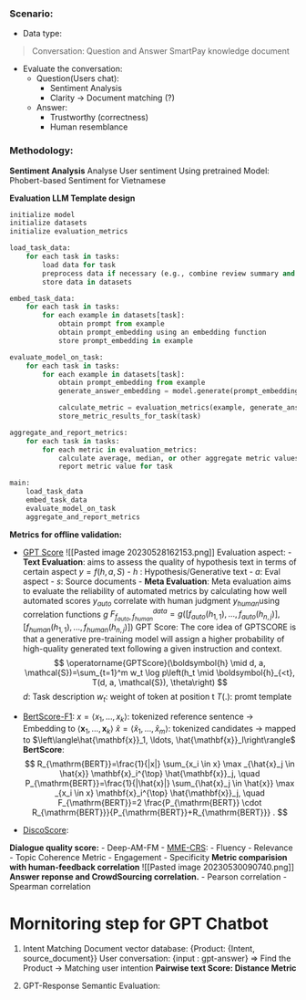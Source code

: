 
### Scenario: 
- Data type: 
 > Conversation: Question and Answer 
 > SmartPay knowledge document

- Evaluate the conversation:
	- Question(Users chat): 
		- Sentiment Analysis
		- Clarity -> Document matching (?)
	- Answer:
		- Trustworthy (correctness)
		- Human resemblance

### Methodology: 
**Sentiment Analysis**
Analyse User sentiment Using pretrained Model: Phobert-based Sentiment for Vietnamese 

**Evaluation LLM Template design**
````python 
initialize model
initialize datasets
initialize evaluation_metrics

load_task_data:
    for each task in tasks:
        load data for task
        preprocess data if necessary (e.g., combine review summary and text)
        store data in datasets

embed_task_data:
    for each task in tasks:
        for each example in datasets[task]:
            obtain prompt from example
            obtain prompt_embedding using an embedding function
            store prompt_embedding in example

evaluate_model_on_task:
    for each task in tasks:
        for each example in datasets[task]:
            obtain prompt_embedding from example
            generate_answer_embedding = model.generate(prompt_embedding)

            calculate_metric = evaluation_metrics(example, generate_answer_embedding)
            store_metric_results_for_task(task)

aggregate_and_report_metrics:
    for each task in tasks:
        for each metric in evaluation_metrics:
            calculate average, median, or other aggregate metric values
            report metric value for task

main:
    load_task_data
    embed_task_data
    evaluate_model_on_task
    aggregate_and_report_metrics
````

**Metrics for offline validation:**
- [GPT Score](https://arxiv.org/pdf/2302.04166.pdf)
	![[Pasted image 20230528162153.png]]
	Evaluation aspect: 
		- **Text Evaluation**: aims to assess the quality of hypothesis text in terms of certain aspect ${y = f(h, a , S)}$
			- $h$ : Hypothesis/Generative text 
			- $a$: Eval aspect 
			- $s$: Source documents
		- **Meta Evaluation**: Meta evaluation aims to evaluate the reliability of automated metrics by calculating how well automated scores ${y_{auto}}$ correlate with human judgment ${y_{human}}$using correlation functions $g$ ${F^{data}_{f_{auto}, f_{human}}= g([f_{auto}(h_{1,1}),...,f_{auto}(h_{n,j})], [f_{human}(h_{1,1}), ...,f_{human}(h_{n,j})])}$
	GPT Score: The core idea of GPTSCORE is that a generative pre-training model will assign a higher probability of high-quality generated text following a given instruction and context.
	$$
\operatorname{GPTScore}(\boldsymbol{h} \mid d, a, \mathcal{S})=\sum_{t=1}^m w_t \log p\left(h_t \mid \boldsymbol{h}_{<t}, T(d, a, \mathcal{S}), \theta\right)
$$
	$d$: Task description
	$w_t$: weight of token at position t
	$T(.)$: promt template 
	
- [BertScore-F1](https://arxiv.org/pdf/1904.09675.pdf):
	$x=\left\langle x_1, \ldots, x_k\right\rangle$: tokenized reference sentence -> Embedding to $\left\langle\mathbf{x}_1, \ldots, \mathbf{x}_k\right\rangle$
	$\hat{x}=\left\langle\hat{x}_1, \ldots, \hat{x}_m\right\rangle$: tokenized candidates -> mapped to $\left\langle\hat{\mathbf{x}}_1, \ldots, \hat{\mathbf{x}}_l\right\rangle$
	**BertScore**: 
$$
R_{\mathrm{BERT}}=\frac{1}{|x|} \sum_{x_i \in x} \max _{\hat{x}_j \in \hat{x}} \mathbf{x}_i^{\top} \hat{\mathbf{x}}_j, \quad P_{\mathrm{BERT}}=\frac{1}{|\hat{x}|} \sum_{\hat{x}_j \in \hat{x}} \max _{x_i \in x} \mathbf{x}_i^{\top} \hat{\mathbf{x}}_j, \quad F_{\mathrm{BERT}}=2 \frac{P_{\mathrm{BERT}} \cdot R_{\mathrm{BERT}}}{P_{\mathrm{BERT}}+R_{\mathrm{BERT}}} .
$$
- [DiscoScore](https://arxiv.org/pdf/2201.11176.pdf): 

**Dialogue quality score:**
	- Deep-AM-FM
	- [MME-CRS](https://arxiv.org/pdf/2206.09403.pdf):
		- Fluency
		- Relevance
		- Topic Coherence Metric
		- Engagement
		- Specificity
**Metric comparision with human-feedback correlation** 
![[Pasted image 20230530090740.png]]
**Answer reponse and CrowdSourcing correlation.**
	- Pearson correlation 
	- Spearman correlation


# Mornitoring step for GPT Chatbot

1. Intent Matching 
Document vector database: {Product: {Intent, source_document}}
User conversation: {input : gpt-answer}
=> Find the Product -> Matching user intention 
**Pairwise text Score: Distance Metric**

2. GPT-Response Semantic Evaluation:

